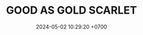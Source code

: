 ---
layout: teamCard
permalink: /team/:title.html
categories: LA2024JN LIN1 LIN LIN2 LIN3 LIN7 LIN8
maincover: /assets/logos/GAG.png
puntosLJMAYO24:
date: 2024-05-02 10:29:20 +0700
title: GOOD AS GOLD SCARLET
route: /liga-naranja
tag: johto042024
color: black
puntosLJ202404: 12
grupo: sur
background: '#F16C38'
cover: /assets/ver.png
team: GOOD AS GOLD SCARLET
ID: GOOD S
status: <i class="fa-soLINNd fa-check"></i>
puntos: 20
pj: 8
#PARTIDO 1
j1: RONDA 1
p1: GOLD S
pp1: HGSS
r1: 
bg1: rock
rr1: 
pt1: 0
pj1: 0
#PARTIDO 2
j2: RONDA 2
p2: GOLD S
pp2: RN
bg2: rock
r2: 3
rr2: 1
pt2: 3
pj2: 1

#PARTIDO 3
j3: RONDA 3
p3: TSF
pp3: GOLD S
bg3: rock
r3: 
rr3:
pt3: 0
pj3: 0

#PARTIDO 4
j4: RONDA 4
p4: BNT
pp4: GOLD S
bg4: rock
r4: 
rr4:
pt4: 0
pj4: 0
#PARTIDO 5
j5: RONDA 5
p5: GOD O
pp5: GOLD S
bg5: rock
r5: 0
rr5: 4
pt5: 4
pj5: 1

#PARTIDO 6
j6: RONDA 6
p6: HGHG
pp6: GOLD S
bg6: rock
r6: 0
rr6: 4
pt6: 4
pj6: 1
#PARTIDO 7
j7: RONDA 7
p7:  GOLD S
pp7: P1
bg7: rock
r7: 1
rr7: 3
pt7: 1
pj7: 1
#PARTIDO 8
j8: RONDA 8
p8:  GOLD S
pp8: SSI    
bg8: rock
rr8: 4
r8: 0
pt8: 0
pj8: 1
#PARTIDO 9
j9: RONDA 9
p9: IL
pp9: GOLD S
bg9: rock
r9: 2
rr9: 2
pt9: 2
pj9: 1

#PARTIDO 10
j10: RONDA 10
p10: GOD G
pp10: GOLD S
bg10: rock
r10: 0
rr10: 4
pt10: 4
pj10: 1

#PARTIDO 11
j11: RONDA 11
p11: GOLD V
pp11: GOLD S
bg11: rock
r11: 2
rr11: 2
pt11: 2
pj11: 1
stream: <i class="fa-brands fa-twitch text-white"></i>
dia: 20
hora: '22:10'
---